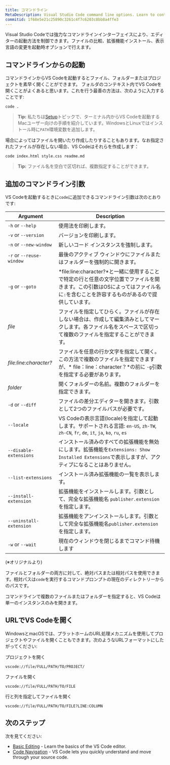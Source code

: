 ```yaml
---
title: コマンドライン
MetaDescription: Visual Studio Code command line options. Learn to control VS Code startup.
commitid: 1f68e5e21c25890c3261c4f7c6203c8bb8a4ffe3
---
```


Visual Studio Codeでは強力なコマンドラインインターフェイスにより、エディターの起動方法を制御できます。ファイルの比較、拡張機能インストール、表示言語の変更を起動時オプションで行えます。

## コマンドラインからの起動

コマンドラインからVS Codeを起動するとファイル、フォルダーまたはプロジェクトを素早く開くことができます。 フォルダのコンテキスト内でVS Codeを開くことがよくあると思います。これを行う最善の方法は、次のように入力することです:

```
code .
```

>**Tip:** 私たちは[Setup](/docs/setup/mac.md)トピックで、ターミナル内からVS Codeを起動するMacユーザー向けの手順を紹介しています。WindowsとLinuxではインストール時に`PATH`環境変数を追加します。

場合によってはファイルを開いたり作成したりすることもあります。なお指定されたファイルが存在しない場合、VS Codeはそれらを作成します：

```
code index.html style.css readme.md
```

>**Tip:** ファイル名を空白で区切れば、複数指定することができます。

## 追加のコマンドライン引数

VS Codeを起動するときに`code`に追加できるコマンドライン引数は次のとおりです:

Argument|Description
------------------|-----------
`-h` or `--help` | 使用法を印刷します。
`-v` or `--version` | バージョンを印刷します。
`-n` or `--new-window`| 新しいコード インスタンスを強制します。
`-r` or `--reuse-window` | 最後のアクティブ ウィンドウにファイルまたはフォルダーを強制的に開きます。
`-g` or `--goto` | *file:line:character?*と一緒に使用することで特定の行と任意の文字位置でファイルを開きます。この引数はOSによってはファイル名に`:`を含むことを許容するものがあるので提供しています。
*file* | ファイルを指定してひらく。ファイルが存在しない場合は、作成して編集済みとしてマークします。各ファイル名をスペースで区切って複数のファイルを指定することができます。
*file:line:character?* | ファイルを任意の行か文字を指定して開く。この方法で複数のファイルを指定できますが、* file：line：character？*の前に `-g`引数を指定する必要があります。
*folder* | 開くフォルダーの名前。複数のフォルダーを指定できます。
`-d` or `--diff` | ファイルの差分エディターを開きます。引数として2つのファイルパスが必要です。
`--locale` | VS Codeの表示言語(locale)を指定して起動します。サポートされる言語: `en-US`, `zh-TW`, `zh-CN`, `fr`, `de`, `it`, `ja`, `ko`, `ru`, `es`
`--disable-extensions` | インストール済みのすべての拡張機能を無効にします。拡張機能を`Extensions: Show Installed Extensions`で表示しますが、アクティブになることはありません。
`--list-extensions` | インストール済み拡張機能の一覧を表示します。
`--install-extension` | 拡張機能をインストールします。引数として、完全な拡張機能名 `publisher.extension`を指定します。
`--uninstall-extension` | 拡張機能をアンインストールします。引数として完全な拡張機能名`publisher.extension`を指定します。
`-w` or `--wait` | 現在のウィンドウを閉じるまでコマンド待機します

(※オリジナルより)

ファイルとフォルダーの両方に対して、絶対パスまたは相対パスを使用できます。相対パスは`code`を実行するコマンドプロンプトの現在のディレクトリーからのパスです。

コマンドラインで複数のファイルまたはフォルダーを指定すると、VS Codeは単一のインスタンスのみを開きます。

## URLでVS Codeを開く

WindowsとmacOSでは、プラットホームのURL処理メカニズムを使用してプロジェクトやファイルを開くこともできます。次のようなURLフォーマットにしたがってください:

プロジェクトを開く

```
vscode://file/FULL/PATH/TO/PROJECT/
```

ファイルを開く

```
vscode://file/FULL/PATH/TO/FILE
```

行と列を指定してファイルを開く

```
vscode://file/FULL/PATH/TO/FILE?LINE:COLUMN
```

## 次のステップ

次を見てください:

* [Basic Editing](/docs/userguide/codebasics.md) - Learn the basics of the VS Code editor.
* [Code Navigation](/docs/userguide/editingevolved.md) - VS Code lets you quickly understand and move through your source code.
